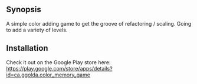 ## Synopsis

A simple color adding game to get the groove of refactoring / scaling. Going to add a variety of levels.

## Installation

Check it out on the Google Play store here: 
https://play.google.com/store/apps/details?id=ca.ggolda.color_memory_game

